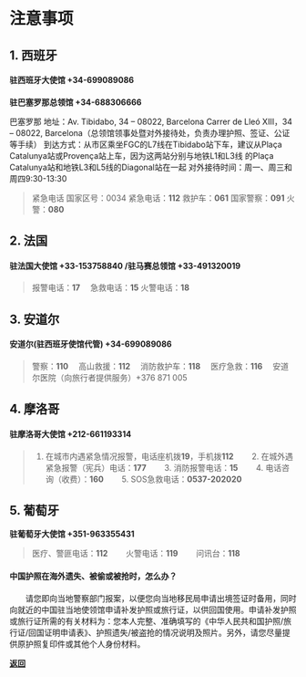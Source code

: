 # 注意事项

##  1. 西班牙

#### 驻西班牙大使馆  +34-699089086         


**驻巴塞罗那总领馆 +34-688306666**

巴塞罗那 地址：Av. Tibidabo, 34 – 08022, Barcelona
Carrer de Lleó XIII，34 – 08022, Barcelona（总领馆领事处暨对外接待处，负责办理护照、签证、公证等手续）
到达方式：从市区乘坐FGC的L7线在Tibidabo站下车，建议从Plaça Catalunya站或Provença站上车，因为这两站分别与地铁L1和L3线
的Plaça Catalunya站和地铁L3和L5线的Diagonal站在一起
对外接待时间：周一、周三和周四9:30-13:30

>  紧急电话
> 国家区号：0034
紧急电话：**112**
救护车：**061**
国家警察：**091**
火警：**080**


## 2. 法国

#### 驻法国大使馆 +33-153758840           /驻马赛总领馆 +33-491320019

> 报警电话：**17**
　急救电话：**15**
  火警电话：**18**

## 3. 安道尔

#### 安道尔(驻西班牙使馆代管) +34-699089086

> 警察：**110** 
　高山救援：**112**
　消防救护车：**118**
　医疗急救：**116**
　安道尔医院（向旅行者提供服务）+376 871 005

## 4. 摩洛哥

#### 驻摩洛哥大使馆 +212-661193314 

>   1. 在城市内遇紧急情况报警，电话座机拨**19**，手机拨**112**
　　2. 在城外遇紧急报警（宪兵）电话：**177**
　　3. 消防报警电话：**15**
　　4. 电话咨询（收费）：**160**
　　5. SOS急救电话：**0537-202020**

## 5. 葡萄牙

**驻葡萄牙大使馆  +351-963355431**

> 医疗、警匪电话：**112**
　　火警电话：**119**
　　问讯台：**118**
  
  
#### 中国护照在海外遗失、被偷或被抢时，怎么办？
 
　　请您即向当地警察部门报案，以便您向当地移民局申请出境签证时备用，同时向就近的中国驻当地使领馆申请补发护照或旅行证，以供回国使用。申请补发护照或旅行证所需的有关材料为：您本人完整、准确填写的《中华人民共和国护照/旅行证/回国证明申请表》、护照遗失/被盗抢的情况说明及照片。另外，请您尽量提供原护照复印件或其他个人身份材料。
  
  
[**返回**](https://keeperlu.github.io/spm.html)
